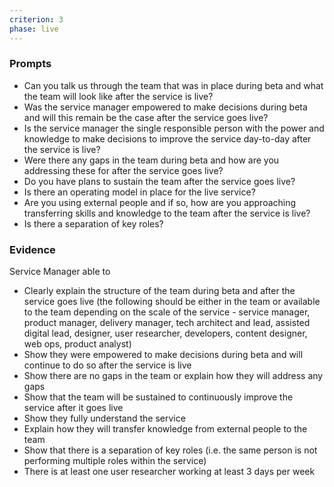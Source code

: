 ```yaml
---
criterion: 3
phase: live
---
```


### Prompts

* Can you talk us through the team that was in place during beta and what the team will look like after the service is live?
* Was the service manager empowered to make decisions during beta and will this remain be the case after the service goes live?
* Is the service manager the single responsible person with the power and knowledge to make decisions to improve the service day-to-day after the service is live?
* Were there any gaps in the team during beta and how are you addressing these for after the service goes live?
* Do you have plans to sustain the team after the service goes live?
* Is there an operating model in place for the live service?
* Are you using external people and if so, how are you approaching transferring skills and knowledge to the team after the service is live?
* Is there a separation of key roles?

### Evidence

Service Manager able to

* Clearly explain the structure of the team during beta and after the service goes live (the following should be either in the team or available to the team depending on the scale of the service - service manager, product manager, delivery manager, tech architect and lead, assisted digital lead, designer, user researcher, developers, content designer, web ops, product analyst)
* Show they were empowered to make decisions during beta and will continue to do so after the service is live
* Show there are no gaps in the team or explain how they will address any gaps
* Show that the team will be sustained to continuously improve the service after it goes live
* Show they fully understand the service
* Explain how they will transfer knowledge from external people to the team
* Show that there is a separation of key roles (i.e. the same person is not performing multiple roles within the service)
* There is at least one user researcher working at least 3 days per week

